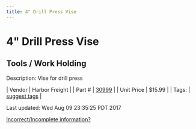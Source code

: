 ```yaml
---
title: 4" Drill Press Vise
---
```


# 4" Drill Press Vise
## Tools / Work Holding
Description: 	Vise for drill press 

| Vendor | Harbor Freight | 
| Part # | [30999](http://www.harborfreight.com/4-inch-jaw-capacity-drill-press-vise-30999.html) | 
| Unit Price | $15.99 | 
| Tags: | [suggest tags](https://docs.google.com/forms/d/e/1FAIpQLSeWyY8v3RgOty-MyWmh9U0iivNYN_molChYyS-0U-o-kOAv_g/viewform) | 

Last updated: Wed Aug 09 23:35:25 PDT 2017

 [Incorrect/Incomplete information?](https://docs.google.com/forms/d/e/1FAIpQLSeWyY8v3RgOty-MyWmh9U0iivNYN_molChYyS-0U-o-kOAv_g/viewform)